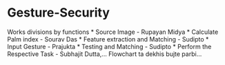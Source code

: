# Gesture-Security
Works divisions by functions * Source Image - Rupayan Midya  * Calculate Palm index - ⁨Sourav Das  * Feature extraction and Matching - Sudipto * Input Gesture - Prajukta⁩  * Testing and Matching - Sudipto * Perform the Respective Task - Subhajit Dutta⁩,... Flowchart ta dekhis bujte parbi...
